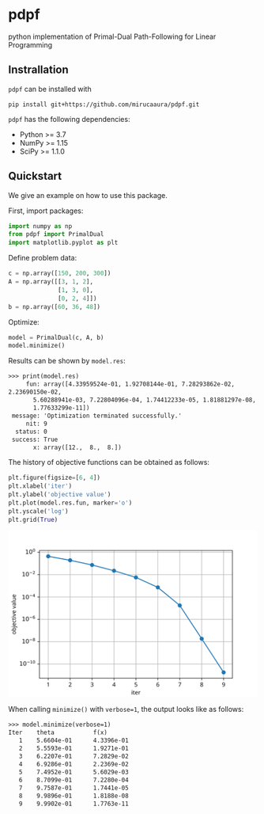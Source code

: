 # pdpf
python implementation of Primal-Dual Path-Following for Linear Programming

## Instrallation

`pdpf` can be installed with

```shell
pip install git+https://github.com/mirucaaura/pdpf.git
```

`pdpf` has the following dependencies:

- Python >= 3.7
- NumPy >= 1.15
- SciPy >= 1.1.0

## Quickstart

We give an example on how to use this package.

First, import packages:

```python
import numpy as np
from pdpf import PrimalDual
import matplotlib.pyplot as plt
```

Define problem data:

```python
c = np.array([150, 200, 300])
A = np.array([[3, 1, 2],
              [1, 3, 0],
              [0, 2, 4]])
b = np.array([60, 36, 48])
```

Optimize:

```python
model = PrimalDual(c, A, b)
model.minimize()
```

Results can be shown by `model.res`:

```shell
>>> print(model.res)
     fun: array([4.33959524e-01, 1.92708144e-01, 7.28293862e-02, 2.23690150e-02,
       5.60288941e-03, 7.22804096e-04, 1.74412233e-05, 1.81881297e-08,
       1.77633299e-11])
 message: 'Optimization terminated successfully.'
     nit: 9
  status: 0
 success: True
       x: array([12.,  8.,  8.])
```

The history of objective functions can be obtained as follows:

```python
plt.figure(figsize=[6, 4])
plt.xlabel('iter')
plt.ylabel('objective value')
plt.plot(model.res.fun, marker='o')
plt.yscale('log')
plt.grid(True)
```

<img src="figs/small.svg" />

When calling `minimize()` with `verbose=1`, the output looks like as follows:

```shell
>>> model.minimize(verbose=1)
Iter    theta           f(x)
   1    5.6604e-01      4.3396e-01
   2    5.5593e-01      1.9271e-01
   3    6.2207e-01      7.2829e-02
   4    6.9286e-01      2.2369e-02
   5    7.4952e-01      5.6029e-03
   6    8.7099e-01      7.2280e-04
   7    9.7587e-01      1.7441e-05
   8    9.9896e-01      1.8188e-08
   9    9.9902e-01      1.7763e-11
```

